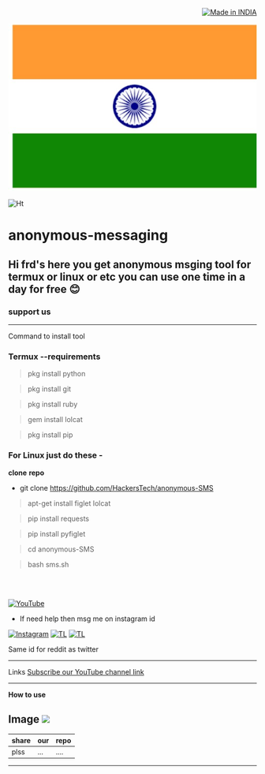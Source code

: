 <p align="right">
<a href=""><img title="Made in INDIA" src="https://img.shields.io/badge/MADE%20IN-INDIA-SCRIPT?colorA=%23ff8100&colorB=%23017e40&colorC=%23ff0000&style=for-the-badge"></a>
</p>

![ht](https://github.com/HackersTech/anonymous-SMS/blob/main/IMG_20210618_224329.jpg)

![Ht](https://img.shields.io/badge/Made%20by-hackersTech-orange)

# anonymous-messaging
## Hi frd's here you get anonymous msging tool for termux or linux or etc you can use one time in a day for free 😊
### support us

---

Command to install tool

### Termux --requirements
>pkg install python

>pkg install git

>pkg install ruby
 
>gem install lolcat

>pkg install pip

### For Linux just do these -
**clone** **repo**


- git clone https://github.com/HackersTech/anonymous-SMS


>apt-get install figlet lolcat

>pip install requests


>pip install pyfiglet

>cd anonymous-SMS




>bash sms.sh


<br>
</br>

<a href="https://youtube.com/channel/UCEX1r_jZouOOpKY7DiWIR6A"><img title="YouTube" src="https://img.shields.io/badge/YouTube-Hackers Tech-blue?style=for-the-badge&logo=Youtube"></a>

- If need help then msg me on instagram id

[![Instagram](https://img.shields.io/badge/INSTAGRAM-ForHelp-brightgreen?style=for-the-badge&logo=instagram)](
https://instagram.com/hackers__tech?utm_medium=copy_link)
[![TL](https://img.shields.io/badge/TELEGRAM-CHANNEL-green?style=for-the-badge&logo=telegram)](https://t.me/hacker_s_tech)
[![TL](https://img.shields.io/badge/Twitter-account-red?style=for-the-badge&logo=Twitter)](https://twitter.com/HackersTech1?s=09)


Same id for reddit as twitter


---
Links
[Subscribe our YouTube channel link](https://youtube.com/channel/UCEX1r_jZouOOpKY7DiWIR6A)


---
**How to use**

Image ![](https://github.com/Hckers-Tech/anonymous-SMS/blob/main/IMG_20210523_144032.jpg)
---
|share|our|repo |
|--- |--- |--- |
|plss| ...|....|


---
